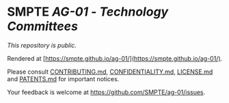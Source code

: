 # SMPTE _AG-01_ - _Technology Committees_

_This repository is *public*._

Rendered at [https://smpte.github.io/ag-01/](https://smpte.github.io/ag-01/).

Please consult [CONTRIBUTING.md](./CONTRIBUTING.md), [CONFIDENTIALITY.md](./CONFIDENTIALITY.md), [LICENSE.md](./LICENSE.md) and
[PATENTS.md](./PATENTS.md) for important notices.

Your feedback is welcome at <https://github.com/SMPTE/ag-01/issues>.